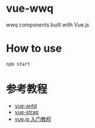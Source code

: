 # vue-wwq
wwq components built with Vue.js

# How to use

```
npm start
```

# 参考教程

- [vue-antd](https://github.com/okoala/vue-antd)
- [vue-strap](https://github.com/yuche/vue-strap)
- [vue.js 入门教程](http://segmentfault.com/a/1190000003968020)